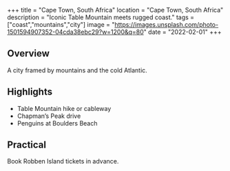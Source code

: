 +++
title = "Cape Town, South Africa"
location = "Cape Town, South Africa"
description = "Iconic Table Mountain meets rugged coast."
tags = ["coast","mountains","city"]
image = "https://images.unsplash.com/photo-1501594907352-04cda38ebc29?w=1200&q=80"
date = "2022-02-01"
+++

## Overview
A city framed by mountains and the cold Atlantic.

## Highlights
- Table Mountain hike or cableway
- Chapman’s Peak drive
- Penguins at Boulders Beach

## Practical
Book Robben Island tickets in advance.

